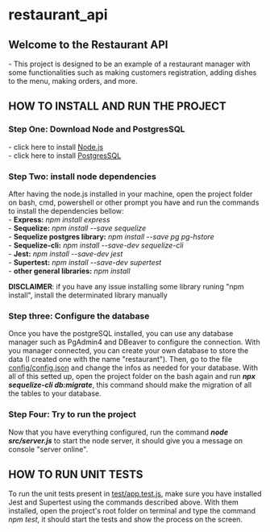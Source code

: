 # restaurant_api

<h2>Welcome to the Restaurant API</h2>
- This project is designed to be an example of a restaurant manager with some functionalities such as making customers registration, adding dishes to the menu, making orders, and more.

<h2>HOW TO INSTALL AND RUN THE PROJECT</h2>
<h3>Step One: Download Node and PostgresSQL</h3>  
- click here to install <a href="https://nodejs.org/en/download">Node.js</a> <br>
- click here to install <a href="https://www.postgresql.org/download/">PostgresSQL</a>

<h3>Step Two: install node dependencies</h3>
After having the node.js installed in your machine, open the project folder on bash, cmd, powershell or other prompt you have and run the commands to install the dependencies bellow: <br>
- <b>Express:</b> <i>npm install express</i> <br>
- <b>Sequelize:</b> <i>npm install --save sequelize</i> <br>
- <b>Sequelize postgres library:</b> <i>npm install --save pg pg-hstore</i> <br>
- <b>Sequelize-cli:</b> <i>npm install --save-dev sequelize-cli</i> <br>
- <b>Jest:</b> <i>npm install --save-dev jest</i> <br> 
- <b>Supertest:</b> <i>npm install --save-dev supertest</i> <br>
- <b>other general libraries:</b> <i>npm install</i> <br>

<b>DISCLAIMER</b>: if you have any issue installing some library runing "npm install", install the determinated library manually

<h3>Step three: Configure the database</h3>
Once you have the postgreSQL installed, you can use any database manager such as PgAdmin4 and DBeaver to configure the connection. With you manager connected, you can create your own database to store the data (I created one with the name "restaurant").
Then, go to the file <a href="https://github.com/WilenGabrielGS/restaurant_api/blob/main/config/config.json">config/config.json</a> and change the infos as needed for your database. With all of this setted up, open the project folder on the bash again and run <i><b>npx sequelize-cli db:migrate</b></i>, this command should make the migration of all the tables to your database.

<h3>Step Four: Try to run the project</h3>
Now that you have everything configured, run the command <i><b>node src/server.js</b></i> to start the node server, it should give you a message on console "server online".

<h2>HOW TO RUN UNIT TESTS</h2>
To run the unit tests present in <a href="https://github.com/WilenGabrielGS/restaurant_api/blob/main/tests/app.test.js">test/app.test.js</a>, make sure you have installed Jest and Supertest using the commands described above. With them installed, open the project's root folder on terminal and type the command <i>npm test</i>, it should start the tests and show the process on the screen.


  
   
